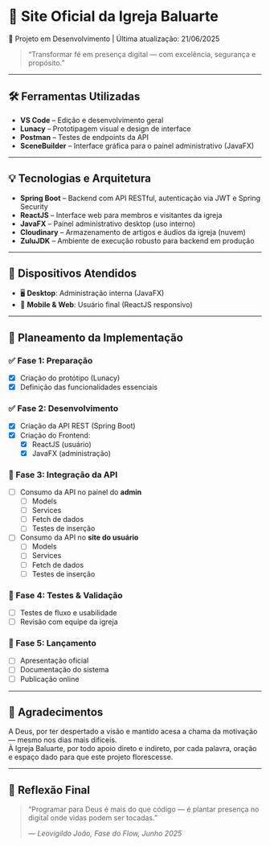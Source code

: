 # 🙌 Site Oficial da Igreja Baluarte
🚧 Projeto em Desenvolvimento | Última atualização: 21/06/2025
> “Transformar fé em presença digital — com excelência, segurança e propósito.”

---

## 🛠️ Ferramentas Utilizadas

- **VS Code** – Edição e desenvolvimento geral
- **Lunacy** – Prototipagem visual e design de interface
- **Postman** – Testes de endpoints da API
- **SceneBuilder** – Interface gráfica para o painel administrativo (JavaFX)

---

## 💡 Tecnologias e Arquitetura

- **Spring Boot** – Backend com API RESTful, autenticação via JWT e Spring Security
- **ReactJS** – Interface web para membros e visitantes da igreja
- **JavaFX** – Painel administrativo desktop (uso interno)
- **Cloudinary** – Armazenamento de artigos e áudios da igreja (nuvem)
- **ZuluJDK** – Ambiente de execução robusto para backend em produção

---

## 📱 Dispositivos Atendidos

- 🖥️ **Desktop**: Administração interna (JavaFX)
- 📲 **Mobile & Web**: Usuário final (ReactJS responsivo)

---

## 📅 Planeamento da Implementação

### ✅ Fase 1: Preparação
- [x] Criação do protótipo (Lunacy)
- [x] Definição das funcionalidades essenciais

### ✅ Fase 2: Desenvolvimento
- [x] Criação da API REST (Spring Boot)
- [x] Criação do Frontend:
  - [x] ReactJS (usuário)
  - [x] JavaFX (administração)

### 🔄 Fase 3: Integração da API
- [ ] Consumo da API no painel do **admin**
  - [ ] Models
  - [ ] Services
  - [ ] Fetch de dados
  - [ ] Testes de inserção
- [ ] Consumo da API no **site do usuário**
  - [ ] Models
  - [ ] Services
  - [ ] Fetch de dados
  - [ ] Testes de inserção

### 🔬 Fase 4: Testes & Validação
- [ ] Testes de fluxo e usabilidade
- [ ] Revisão com equipe da igreja

### 🚀 Fase 5: Lançamento
- [ ] Apresentação oficial
- [ ] Documentação do sistema
- [ ] Publicação online

---

## 🙏 Agradecimentos

A Deus, por ter despertado a visão e mantido acesa a chama da motivação — mesmo nos dias mais difíceis.  
À Igreja Baluarte, por todo apoio direto e indireto, por cada palavra, oração e espaço dado para que este projeto florescesse.

---

## 🧭 Reflexão Final

> “Programar para Deus é mais do que código — é plantar presença no digital onde vidas podem ser tocadas.”  
>  
> — *Leovigildo João, Fase do Flow, Junho 2025*

